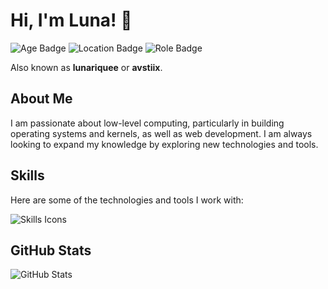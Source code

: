# Hi, I'm Luna! 👋

![Age Badge](https://img.shields.io/badge/Age-16-blue?style=for-the-badge)
![Location Badge](https://img.shields.io/badge/Location-Florida,%20USA-blue?style=for-the-badge)
![Role Badge](https://img.shields.io/badge/Role-Computer%20Systems%20Engineer-blue?style=for-the-badge)

Also known as **lunariquee** or **avstiix**.

## About Me

I am passionate about low-level computing, particularly in building operating systems and kernels, as well as web development. I am always looking to expand my knowledge by exploring new technologies and tools.

## Skills

Here are some of the technologies and tools I work with:

![Skills Icons](https://skillicons.dev/icons?i=js,ts,docker,cpp,bash,python,html,css,react)

## GitHub Stats

![GitHub Stats](https://github-readme-stats.vercel.app/api?username=lunariquee&show_icons=true&theme=radical&hide_title=true&hide=prs,issues&count_private=true&border_radius=10&card_width=600)
